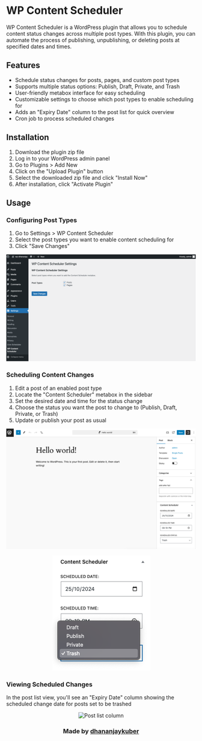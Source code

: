 # WP Content Scheduler

WP Content Scheduler is a WordPress plugin that allows you to schedule content status changes across multiple post types. With this plugin, you can automate the process of publishing, unpublishing, or deleting posts at specified dates and times.

## Features

- Schedule status changes for posts, pages, and custom post types
- Supports multiple status options: Publish, Draft, Private, and Trash
- User-friendly metabox interface for easy scheduling
- Customizable settings to choose which post types to enable scheduling for
- Adds an "Expiry Date" column to the post list for quick overview
- Cron job to process scheduled changes

## Installation

1. Download the plugin zip file
2. Log in to your WordPress admin panel
3. Go to Plugins > Add New
4. Click on the "Upload Plugin" button
5. Select the downloaded zip file and click "Install Now"
6. After installation, click "Activate Plugin"

## Usage

### Configuring Post Types

1. Go to Settings > WP Content Scheduler
2. Select the post types you want to enable content scheduling for
3. Click "Save Changes"

<p align="center">
  <img src="/assets/images/settings.png" alt="Plugin settings" />
</p>

### Scheduling Content Changes

1. Edit a post of an enabled post type
2. Locate the "Content Scheduler" metabox in the sidebar
3. Set the desired date and time for the status change
4. Choose the status you want the post to change to (Publish, Draft, Private, or Trash)
5. Update or publish your post as usual

<p align="center">
  <img src="/assets/images/post.png" alt="Post Editor" />
</p>

<p align="center">
  <img src="/assets/images/metabox.png" alt="Metabox" />
</p>

### Viewing Scheduled Changes

In the post list view, you'll see an "Expiry Date" column showing the scheduled change date for posts set to be trashed

<p align="center">
  <img src="/assets/images/columns" alt="Post list column" />
</p>

<h3>
  <p align="center">
    Made by <a href="https://dhananjaykuber.me">dhananjaykuber</a>
  </p>
</h3>
